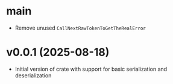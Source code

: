 main
====
- Remove unused `CallNextRawTokenToGetTheRealError`


v0.0.1 (2025-08-18)
===================
- Initial version of crate with support for basic serialization and deserialization
